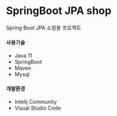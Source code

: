 # SpringBoot JPA shop
Spring Boot JPA 쇼핑몰 프로젝트

#### 사용기술
+ Java 11
+ SpringBoot
+ Maven
+ Mysql

#### 개발환경
+ Intelij Community
+ Visual Studio Code


